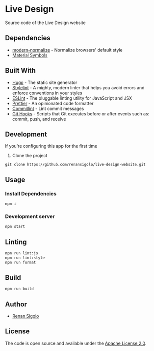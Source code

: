 # Live Design

Source code of the Live Design website

## Dependencies

- [modern-normalize](https://github.com/sindresorhus/modern-normalize.git) - Normalize browsers' default style
- [Material Symbols](https://fonts.google.com/icons)

## Built With

- [Hugo](https://gohugo.io/) - The static site generator
- [Stylelint](https://stylelint.io/) - A mighty, modern linter that helps you avoid errors and enforce conventions in your styles
- [ESLint](https://eslint.org/) - The pluggable linting utility for JavaScript and JSX
- [Prettier](https://prettier.io/) - An opinionated code formatter
- [Commitlint](https://commitlint.js.org/#/) - Lint commit messages
- [Git Hooks](https://git-scm.com/docs/githooks) - Scripts that Git executes before or after events such as: commit, push, and receive

## Development

If you're configuring this app for the first time

1. Clone the project

```
git clone https://github.com/renansigolo/live-design-website.git
```

## Usage

### Install Dependencies

```bash
npm i
```

### Development server

```bash
npm start
```

## Linting

```bash
npm run lint:js
npm run lint:style
npm run format
```

## Build

```bash
npm run build
```

## Author

- [Renan Sigolo](https://www.renansigolo.com/)

## License

The code is open source and available under the [Apache License 2.0](LICENSE.md).
